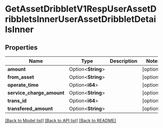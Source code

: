 # GetAssetDribbletV1RespUserAssetDribbletsInnerUserAssetDribbletDetailsInner

## Properties

Name | Type | Description | Notes
------------ | ------------- | ------------- | -------------
**amount** | Option<**String**> |  | [optional]
**from_asset** | Option<**String**> |  | [optional]
**operate_time** | Option<**i64**> |  | [optional]
**service_charge_amount** | Option<**String**> |  | [optional]
**trans_id** | Option<**i64**> |  | [optional]
**transfered_amount** | Option<**String**> |  | [optional]

[[Back to Model list]](../README.md#documentation-for-models) [[Back to API list]](../README.md#documentation-for-api-endpoints) [[Back to README]](../README.md)


